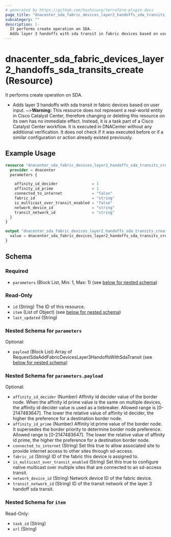 ```yaml
---
# generated by https://github.com/hashicorp/terraform-plugin-docs
page_title: "dnacenter_sda_fabric_devices_layer2_handoffs_sda_transits_create Resource - terraform-provider-dnacenter"
subcategory: ""
description: |-
  It performs create operation on SDA.
  Adds layer 3 handoffs with sda transit in fabric devices based on user input.
---
```


# dnacenter_sda_fabric_devices_layer2_handoffs_sda_transits_create (Resource)

It performs create operation on SDA.

- Adds layer 3 handoffs with sda transit in fabric devices based on user input.
~>**Warning:**
This resource does not represent a real-world entity in Cisco Catalyst Center, therefore changing or deleting this resource on its own has no immediate effect.
Instead, it is a task part of a Cisco Catalyst Center workflow. It is executed in DNACenter without any additional verification. It does not check if it was executed before or if a similar configuration or action already existed previously.

## Example Usage

```terraform
resource "dnacenter_sda_fabric_devices_layer2_handoffs_sda_transits_create" "example" {
  provider = dnacenter
  parameters {

    affinity_id_decider               = 1
    affinity_id_prime                 = 1
    connected_to_internet             = "false"
    fabric_id                         = "string"
    is_multicast_over_transit_enabled = "false"
    network_device_id                 = "string"
    transit_network_id                = "string"
  }
}

output "dnacenter_sda_fabric_devices_layer2_handoffs_sda_transits_create_example" {
  value = dnacenter_sda_fabric_devices_layer2_handoffs_sda_transits_create.example
}
```

<!-- schema generated by tfplugindocs -->
## Schema

### Required

- `parameters` (Block List, Min: 1, Max: 1) (see [below for nested schema](#nestedblock--parameters))

### Read-Only

- `id` (String) The ID of this resource.
- `item` (List of Object) (see [below for nested schema](#nestedatt--item))
- `last_updated` (String)

<a id="nestedblock--parameters"></a>
### Nested Schema for `parameters`

Optional:

- `payload` (Block List) Array of RequestSdaAddFabricDevicesLayer3HandoffsWithSdaTransit (see [below for nested schema](#nestedblock--parameters--payload))

<a id="nestedblock--parameters--payload"></a>
### Nested Schema for `parameters.payload`

Optional:

- `affinity_id_decider` (Number) Affinity id decider value of the border node. When the affinity id prime value is the same on multiple devices, the affinity id decider value is used as a tiebreaker. Allowed range is [0-2147483647]. The lower the relative value of affinity id decider, the higher the preference for a destination border node.
- `affinity_id_prime` (Number) Affinity id prime value of the border node. It supersedes the border priority to determine border node preference. Allowed range is [0-2147483647]. The lower the relative value of affinity id prime, the higher the preference for a destination border node.
- `connected_to_internet` (String) Set this true to allow associated site to provide internet access to other sites through sd-access.
- `fabric_id` (String) ID of the fabric this device is assigned to.
- `is_multicast_over_transit_enabled` (String) Set this true to configure native multicast over multiple sites that are connected to an sd-access transit.
- `network_device_id` (String) Network device ID of the fabric device.
- `transit_network_id` (String) ID of the transit network of the layer 3 handoff sda transit.



<a id="nestedatt--item"></a>
### Nested Schema for `item`

Read-Only:

- `task_id` (String)
- `url` (String)
